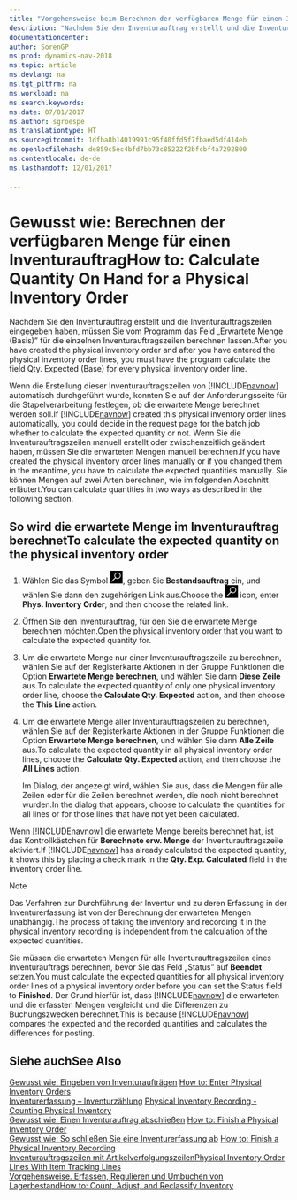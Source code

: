 ```yaml
---
title: "Vorgehensweise beim Berechnen der verfügbaren Menge für einen Inventurauftrag"
description: "Nachdem Sie den Inventurauftrag erstellt und die Inventurauftragszeilen eingegeben haben, müssen Sie vom Programm das Feld „Erwartete Menge (Basis)” für die einzelnen Inventurauftragszeilen berechnen lassen."
documentationcenter: 
author: SorenGP
ms.prod: dynamics-nav-2018
ms.topic: article
ms.devlang: na
ms.tgt_pltfrm: na
ms.workload: na
ms.search.keywords: 
ms.date: 07/01/2017
ms.author: sgroespe
ms.translationtype: HT
ms.sourcegitcommit: 1dfba8b14019991c95f40ffd5f7fbaed5df414eb
ms.openlocfilehash: de859c5ec4bfd7bb73c85222f2bfcbf4a7292800
ms.contentlocale: de-de
ms.lasthandoff: 12/01/2017

---
```

# <a name="how-to-calculate-quantity-on-hand-for-a-physical-inventory-order"></a><span data-ttu-id="3334f-103">Gewusst wie: Berechnen der verfügbaren Menge für einen Inventurauftrag</span><span class="sxs-lookup"><span data-stu-id="3334f-103">How to: Calculate Quantity On Hand for a Physical Inventory Order</span></span>
<span data-ttu-id="3334f-104">Nachdem Sie den Inventurauftrag erstellt und die Inventurauftragszeilen eingegeben haben, müssen Sie vom Programm das Feld „Erwartete Menge (Basis)” für die einzelnen Inventurauftragszeilen berechnen lassen.</span><span class="sxs-lookup"><span data-stu-id="3334f-104">After you have created the physical inventory order and after you have entered the physical inventory order lines, you must have the program calculate the field Qty. Expected (Base) for every physical inventory order line.</span></span>  

<span data-ttu-id="3334f-105">Wenn die Erstellung dieser Inventurauftragszeilen von [!INCLUDE[navnow](../../includes/navnow_md.md)] automatisch durchgeführt wurde, konnten Sie auf der Anforderungsseite für die Stapelverarbeitung festlegen, ob die erwartete Menge berechnet werden soll.</span><span class="sxs-lookup"><span data-stu-id="3334f-105">If [!INCLUDE[navnow](../../includes/navnow_md.md)] created this physical inventory order lines automatically, you could decide in the request page for the batch job whether to calculate the expected quantity or not.</span></span> <span data-ttu-id="3334f-106">Wenn Sie die Inventurauftragszeilen manuell erstellt oder zwischenzeitlich geändert haben, müssen Sie die erwarteten Mengen manuell berechnen.</span><span class="sxs-lookup"><span data-stu-id="3334f-106">If you have created the physical inventory order lines manually or if you changed them in the meantime, you have to calculate the expected quantities manually.</span></span> <span data-ttu-id="3334f-107">Sie können Mengen auf zwei Arten berechnen, wie im folgenden Abschnitt erläutert.</span><span class="sxs-lookup"><span data-stu-id="3334f-107">You can calculate quantities in two ways as described in the following section.</span></span>  

## <a name="to-calculate-the-expected-quantity-on-the-physical-inventory-order"></a><span data-ttu-id="3334f-108">So wird die erwartete Menge im Inventurauftrag berechnet</span><span class="sxs-lookup"><span data-stu-id="3334f-108">To calculate the expected quantity on the physical inventory order</span></span>  

1.  <span data-ttu-id="3334f-109">Wählen Sie das Symbol ![Nach Seite oder Bericht suchen](../../media/ui-search/search_small.png "Symbol „Nach Seite oder Bericht suchen”"), geben Sie **Bestandsauftrag** ein, und wählen Sie dann den zugehörigen Link aus.</span><span class="sxs-lookup"><span data-stu-id="3334f-109">Choose the ![Search for Page or Report](../../media/ui-search/search_small.png "Search for Page or Report icon") icon, enter **Phys. Inventory Order**, and then choose the related link.</span></span>  
2.  <span data-ttu-id="3334f-110">Öffnen Sie den Inventurauftrag, für den Sie die erwartete Menge berechnen möchten.</span><span class="sxs-lookup"><span data-stu-id="3334f-110">Open the physical inventory order that you want to calculate the expected quantity for.</span></span>  
3.  <span data-ttu-id="3334f-111">Um die erwartete Menge nur einer Inventurauftragszeile zu berechnen, wählen Sie auf der Registerkarte Aktionen in der Gruppe Funktionen die Option **Erwartete Menge berechnen**, und wählen Sie dann **Diese Zeile** aus.</span><span class="sxs-lookup"><span data-stu-id="3334f-111">To calculate the expected quantity of only one physical inventory order line, choose the **Calculate Qty. Expected** action, and then choose the **This Line** action.</span></span>  
4.  <span data-ttu-id="3334f-112">Um die erwartete Menge aller Inventurauftragszeilen zu berechnen, wählen Sie auf der Registerkarte Aktionen in der Gruppe Funktionen die Option **Erwartete Menge berechnen**, und wählen Sie dann **Alle Zeile** aus.</span><span class="sxs-lookup"><span data-stu-id="3334f-112">To calculate the expected quantity in all physical inventory order lines, choose the **Calculate Qty. Expected** action, and then choose the **All Lines** action.</span></span>  

    <span data-ttu-id="3334f-113">Im Dialog, der angezeigt wird, wählen Sie aus, dass die Mengen für alle Zeilen oder für die Zeilen berechnet werden, die noch nicht berechnet wurden.</span><span class="sxs-lookup"><span data-stu-id="3334f-113">In the dialog that appears, choose to calculate the quantities for all lines or for those lines that have not yet been calculated.</span></span>  

<span data-ttu-id="3334f-114">Wenn [!INCLUDE[navnow](../../includes/navnow_md.md)] die erwartete Menge bereits berechnet hat, ist das Kontrollkästchen für **Berechnete erw. Menge** der Inventurauftragszeile aktiviert.</span><span class="sxs-lookup"><span data-stu-id="3334f-114">If [!INCLUDE[navnow](../../includes/navnow_md.md)] has already calculated the expected quantity, it shows this by placing a check mark in the **Qty. Exp. Calculated** field in the inventory order line.</span></span>  

> [!NOTE]  
>  <span data-ttu-id="3334f-115">Das Verfahren zur Durchführung der Inventur und zu deren Erfassung in der Inventurerfassung ist von der Berechnung der erwarteten Mengen unabhängig.</span><span class="sxs-lookup"><span data-stu-id="3334f-115">The process of taking the inventory and recording it in the physical inventory recording is independent from the calculation of the expected quantities.</span></span>  

<span data-ttu-id="3334f-116">Sie müssen die erwarteten Mengen für alle Inventurauftragszeilen eines Inventurauftrags berechnen, bevor Sie das Feld „Status” auf **Beendet** setzen.</span><span class="sxs-lookup"><span data-stu-id="3334f-116">You must calculate the expected quantities for all physical inventory order lines of a physical inventory order before you can set the Status field to **Finished**.</span></span> <span data-ttu-id="3334f-117">Der Grund hierfür ist, dass [!INCLUDE[navnow](../../includes/navnow_md.md)] die erwarteten und die erfassten Mengen vergleicht und die Differenzen zu Buchungszwecken berechnet.</span><span class="sxs-lookup"><span data-stu-id="3334f-117">This is because [!INCLUDE[navnow](../../includes/navnow_md.md)] compares the expected and the recorded quantities and calculates the differences for posting.</span></span>  

## <a name="see-also"></a><span data-ttu-id="3334f-118">Siehe auch</span><span class="sxs-lookup"><span data-stu-id="3334f-118">See Also</span></span>  
 <span data-ttu-id="3334f-119">[Gewusst wie: Eingeben von Inventuraufträgen](how-to-enter-physical-inventory-orders.md) </span><span class="sxs-lookup"><span data-stu-id="3334f-119">[How to: Enter Physical Inventory Orders](how-to-enter-physical-inventory-orders.md) </span></span>  
 <span data-ttu-id="3334f-120">[Inventurerfassung – Inventurzählung](physical-inventory-recording-counting-physical-inventory.md) </span><span class="sxs-lookup"><span data-stu-id="3334f-120">[Physical Inventory Recording - Counting Physical Inventory](physical-inventory-recording-counting-physical-inventory.md) </span></span>  
 <span data-ttu-id="3334f-121">[Gewusst wie: Einen Inventurauftrag abschließen](how-to-finish-a-physical-inventory-order.md) </span><span class="sxs-lookup"><span data-stu-id="3334f-121">[How to: Finish a Physical Inventory Order](how-to-finish-a-physical-inventory-order.md) </span></span>  
 <span data-ttu-id="3334f-122">[Gewusst wie: So schließen Sie eine Inventurerfassung ab](how-to-finish-a-physical-inventory-recording.md) </span><span class="sxs-lookup"><span data-stu-id="3334f-122">[How to: Finish a Physical Inventory Recording](how-to-finish-a-physical-inventory-recording.md) </span></span>  
 [<span data-ttu-id="3334f-123">Inventurauftragszeilen mit Artikelverfolgungszeilen</span><span class="sxs-lookup"><span data-stu-id="3334f-123">Physical Inventory Order Lines With Item Tracking Lines</span></span>](physical-inventory-order-lines-with-item-tracking-lines.md)  
 [<span data-ttu-id="3334f-124">Vorgehensweise. Erfassen, Regulieren und Umbuchen von Lagerbestand</span><span class="sxs-lookup"><span data-stu-id="3334f-124">How to: Count, Adjust, and Reclassify Inventory</span></span>](../../inventory-how-count-adjust-reclassify.md)

